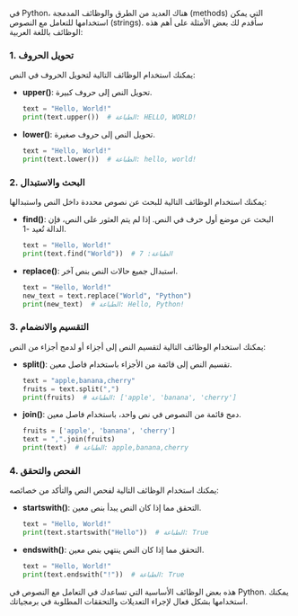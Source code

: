 في Python، هناك العديد من الطرق والوظائف المدمجة (methods) التي يمكن استخدامها للتعامل مع النصوص (strings). سأقدم لك بعض الأمثلة على أهم هذه الوظائف باللغة العربية:

### 1. تحويل الحروف

يمكنك استخدام الوظائف التالية لتحويل الحروف في النص:

- **upper()**: تحويل النص إلى حروف كبيرة.
  
  ```python
  text = "Hello, World!"
  print(text.upper())  # الطباعة: HELLO, WORLD!
  ```

- **lower()**: تحويل النص إلى حروف صغيرة.
  
  ```python
  text = "Hello, World!"
  print(text.lower())  # الطباعة: hello, world!
  ```

### 2. البحث والاستبدال

يمكنك استخدام الوظائف التالية للبحث عن نصوص محددة داخل النص واستبدالها:

- **find()**: البحث عن موضع أول حرف في النص. إذا لم يتم العثور على النص، فإن الدالة تُعيد -1.
  
  ```python
  text = "Hello, World!"
  print(text.find("World"))  # الطباعة: 7
  ```

- **replace()**: استبدال جميع حالات النص بنص آخر.
  
  ```python
  text = "Hello, World!"
  new_text = text.replace("World", "Python")
  print(new_text)  # الطباعة: Hello, Python!
  ```

### 3. التقسيم والانضمام

يمكنك استخدام الوظائف التالية لتقسيم النص إلى أجزاء أو لدمج أجزاء من النص:

- **split()**: تقسيم النص إلى قائمة من الأجزاء باستخدام فاصل معين.
  
  ```python
  text = "apple,banana,cherry"
  fruits = text.split(",")
  print(fruits)  # الطباعة: ['apple', 'banana', 'cherry']
  ```

- **join()**: دمج قائمة من النصوص في نص واحد، باستخدام فاصل معين.
  
  ```python
  fruits = ['apple', 'banana', 'cherry']
  text = ",".join(fruits)
  print(text)  # الطباعة: apple,banana,cherry
  ```

### 4. الفحص والتحقق

يمكنك استخدام الوظائف التالية لفحص النص والتأكد من خصائصه:

- **startswith()**: التحقق مما إذا كان النص يبدأ بنص معين.
  
  ```python
  text = "Hello, World!"
  print(text.startswith("Hello"))  # الطباعة: True
  ```

- **endswith()**: التحقق مما إذا كان النص ينتهي بنص معين.
  
  ```python
  text = "Hello, World!"
  print(text.endswith("!"))  # الطباعة: True
  ```

هذه بعض الوظائف الأساسية التي تساعدك في التعامل مع النصوص في Python. يمكنك استخدامها بشكل فعال لإجراء التعديلات والتحققات المطلوبة في برمجياتك.
